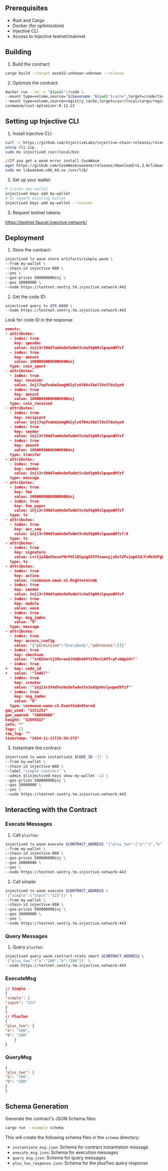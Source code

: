 
## Prerequisites

- Rust and Cargo
- Docker (for optimization)
- Injective CLI
- Access to Injective testnet/mainnet

## Building

1. Build the contract:

```bash
cargo build --target wasm32-unknown-unknown --release
```

2. Optimize the contract:

```bash
docker run --rm -v "$(pwd)":/code \
--mount type=volume,source="$(basename "$(pwd)")cache",target=/code/target \
--mount type=volume,source=registry_cache,target=/usr/local/cargo/registry \
cosmwasm/rust-optimizer:0.12.12
```

## Setting up Injective CLI

1. Install Injective CLI:

```bash
curl -L https://github.com/InjectiveLabs/injective-chain-releases/releases/download/v1.13.2-1723753267/linux-amd64.zip > cli.zip
unzip cli.zip
sudo mv injectived /usr/local/bin

//If you get a wasm error install CosmWasm
wget https://github.com/CosmWasm/wasmvm/releases/download/v1.3.0/libwasmvm.x86_64.so
sudo mv libwasmvm.x86_64.so /usr/lib/
```
2. Set up your wallet:

```bash
# Create new wallet
injectived keys add my-wallet
# Or import existing wallet
injectived keys add my-wallet --recover
```

3. Request testnet tokens:

https://testnet.faucet.injective.network/

## Deployment

1. Store the contract:

```bash
injectived tx wasm store artifacts/simple.wasm \
--from my-wallet \
--chain-id injective-888 \
--yes \
--gas-prices 500000000inj \
--gas 20000000 \
--node https://testnet.sentry.tm.injective.network:443
```

2. Get the code ID:

```bash
injectived query tx $TX_HASH \
--node https://testnet.sentry.tm.injective.network:443
```
Look for code ID in the response

```json
events:
- attributes:
  - index: true
    key: spender
    value: inj13r394d7unkm3mfwdet5v3a93p96slpuped9fzf
  - index: true
    key: amount
    value: 10000000000000000inj
  type: coin_spent
- attributes:
  - index: true
    key: receiver
    value: inj17xpfvakm2amg962yls6f84z3kell8c5l6s5ye9
  - index: true
    key: amount
    value: 10000000000000000inj
  type: coin_received
- attributes:
  - index: true
    key: recipient
    value: inj17xpfvakm2amg962yls6f84z3kell8c5l6s5ye9
  - index: true
    key: sender
    value: inj13r394d7unkm3mfwdet5v3a93p96slpuped9fzf
  - index: true
    key: amount
    value: 10000000000000000inj
  type: transfer
- attributes:
  - index: true
    key: sender
    value: inj13r394d7unkm3mfwdet5v3a93p96slpuped9fzf
  type: message
- attributes:
  - index: true
    key: fee
    value: 10000000000000000inj
  - index: true
    key: fee_payer
    value: inj13r394d7unkm3mfwdet5v3a93p96slpuped9fzf
  type: tx
- attributes:
  - index: true
    key: acc_seq
    value: inj13r394d7unkm3mfwdet5v3a93p96slpuped9fzf/0
  type: tx
- attributes:
  - index: true
    key: signature
    value: Ls+IjaZQxCbzwzFNrP9CiQlpzgAZtY5xaazyjz0xlZFx1epO2U/FsMsXOFgEUb99WF8ZZTKnjsbKwZxu40+t/gA=
  type: tx
- attributes:
  - index: true
    key: action
    value: /cosmwasm.wasm.v1.MsgStoreCode
  - index: true
    key: sender
    value: inj13r394d7unkm3mfwdet5v3a93p96slpuped9fzf
  - index: true
    key: module
    value: wasm
  - index: true
    key: msg_index
    value: "0"
  type: message
- attributes:
  - index: true
    key: access_config
    value: '{"permission":"Everybody","addresses":[]}'
  - index: true
    key: checksum
    value: '"zrDZUo+tj2Mx+os8JGXQh60YYiFNsCLNff+yFvB6pi0="'
  - index: true
+   key: code_id
+   value: '"14467"'
  - index: true
    key: creator
    value: '"inj13r394d7unkm3mfwdet5v3a93p96slpuped9fzf"'
  - index: true
    key: msg_index
    value: "0"
  type: cosmwasm.wasm.v1.EventCodeStored
gas_used: "1151252"
gas_wanted: "20000000"
height: "52595517"
info: ""
logs: []
raw_log: ""
timestamp: "2024-11-21T19:54:37Z"
```


3. Instantiate the contract:

```bash
injectived tx wasm instantiate $CODE_ID '{}' \
--from my-wallet \
--chain-id injective-888 \
--label "simple contract" \
--admin $(injectived keys show my-wallet -a) \
--gas-prices 500000000inj \
--gas 20000000 \
--yes \
--node https://testnet.sentry.tm.injective.network:443
```

## Interacting with the Contract

### Execute Messages

1. Call `plusTwo`:

```bash
injectived tx wasm execute $CONTRACT_ADDRESS '{"plus_two":{"a":"1","b":"2"}}' \
--from my-wallet \
--chain-id injective-888 \
--gas-prices 500000000inj \
--gas 20000000 \
--yes \
--node https://testnet.sentry.tm.injective.network:443
```

2. Call simple:

```bash
injectived tx wasm execute $CONTRACT_ADDRESS \
'{"simple":{"input":"123"}}' \
--from my-wallet \
--chain-id injective-888 \
--gas-prices 500000000inj \
--gas 20000000 \
--yes \
--node https://testnet.sentry.tm.injective.network:443
```

### Query Messages

1. Query `plusTwo`:

```bash
injectived query wasm contract-state smart $CONTRACT_ADDRESS \
'{"plus_two":{"a":"100","b":"200"}}' \
--node https://testnet.sentry.tm.injective.network:443
```

### ExecuteMsg

```json
// Simple
{
"simple": {
"input": "123"
}
}
// PlusTwo
{
"plus_two": {
"a": "100",
"b": "200"
    }
}
```

### QueryMsg

```json
{
"plus_two": {
"a": "100",
"b": "200"
}
}
```

## Schema Generation

Generate the contract's JSON Schema files:

```bash
cargo run --example schema
```

This will create the following schema files in the `schema` directory:
- `instantiate_msg.json`: Schema for contract instantiation message
- `execute_msg.json`: Schema for execution messages
- `query_msg.json`: Schema for query messages
- `plus_two_response.json`: Schema for the plusTwo query response
